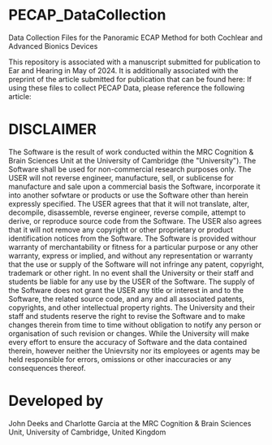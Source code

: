 # PECAP_DataCollection
Data Collection Files for the Panoramic ECAP Method for both Cochlear and Advanced Bionics Devices

This repository is associated with a manuscript submitted for publication to Ear and Hearing in May of 2024.
It is additionally associated with the preprint of the article submitted for publication that can be found here:
If using these files to collect PECAP Data, please reference the following article:

# DISCLAIMER
The Software is the result of work conducted within the MRC Cognition & Brain Sciences Unit at the University of
Cambridge (the "University"). The Software shall be used for non-commercial research purposes only. The USER will 
not reverse engineer, manufacture, sell, or sublicense for manufacture and sale upon a commercial basis the Software, 
incorporate it into another sofwtare or products or use the Software other than herein expressly specified. The USER
agrees that that it will not translate, alter, decompile, disassemble, reverse engineer, reverse compile, attempt
to derive, or reproduce source code from the Software. The USER also agrees that it will not remove any copyright or 
other proprietary or product identification notices from the Software. The Software is provided withour warranty of
merchantability or fitness for a particular purpose or any other warranty, express or implied, and without any
representation or warranty that the use or supply of the Software will not infringe any patent, copyright, trademark
or other right. In no event shall the University or their staff and students be liable for any use by the USER of the
Software. The supply of the Software does not grant the USER any title or interest in and to the Software, the 
related source code, and any and all associated patents, copyrights, and other intellectual property rights. The 
University and their staff and students reserve the right to revise the Software and to make changes therein from 
time to time without obligation to notify any person or organisation of such revision or changes. While the University
will make every effort to ensure the accuracy of Software and the data contained therein, however neither the 
Unievrsity nor its employees or agents may be held responsible for errors, omissions or other inaccuracies or any
consequences thereof.

# Developed by
John Deeks and Charlotte Garcia at the MRC Cognition & Brain Sciences Unit, University of Cambridge, United Kingdom
